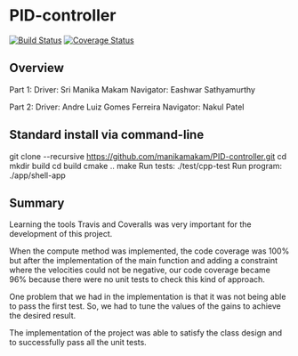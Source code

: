 # PID-controller

[![Build Status](https://travis-ci.org/manikamakam/PID-controller.svg?branch=master)](https://travis-ci.org/manikamakam/PID-controller)
[![Coverage Status](https://coveralls.io/repos/github/manikamakam/PID-controller/badge.svg?branch=master)](https://coveralls.io/github/manikamakam/PID-controller?branch=master)


## Overview
Part 1: Driver: Sri Manika Makam
        Navigator: Eashwar Sathyamurthy
	
Part 2: Driver: Andre Luiz Gomes Ferreira
	Navigator: Nakul Patel 

## Standard install via command-line

git clone --recursive https://github.com/manikamakam/PID-controller.git
cd <path to repository>
mkdir build
cd build
cmake ..
make
Run tests: ./test/cpp-test
Run program: ./app/shell-app

## Summary

Learning the tools Travis and Coveralls was very important for the development of this project. 

When the compute method was implemented, the code coverage was 100% but after the implementation of the main function and adding a constraint where the velocities could not be negative, our code coverage became 96% because there were no unit tests to check this kind of approach. 

One problem that we had in the implementation is that it was not being able to pass the first test. So, we had to tune the values of the gains to achieve the desired result.

The implementation of the project was able to satisfy the class design and to successfully pass all the unit tests.
